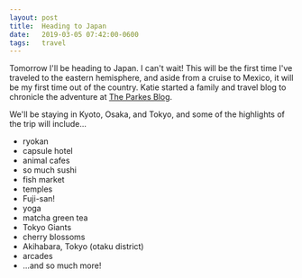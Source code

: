 ```yaml
---
layout: post
title:  Heading to Japan
date:   2019-03-05 07:42:00-0600
tags:   travel
---
```


Tomorrow I'll be heading to Japan. I can't wait! This will be the first time I've traveled to the eastern hemisphere, and aside from a cruise to Mexico, it will be my first time out of the country. Katie started a family and travel blog to chronicle the adventure at [The Parkes Blog](https://www.theparkesblog.com).

We'll be staying in Kyoto, Osaka, and Tokyo, and some of the highlights of the trip will include...

- ryokan
- capsule hotel
- animal cafes
- so much sushi
- fish market
- temples
- Fuji-san!
- yoga
- matcha green tea
- Tokyo Giants
- cherry blossoms
- Akihabara, Tokyo (otaku district)
- arcades
- ...and so much more!
